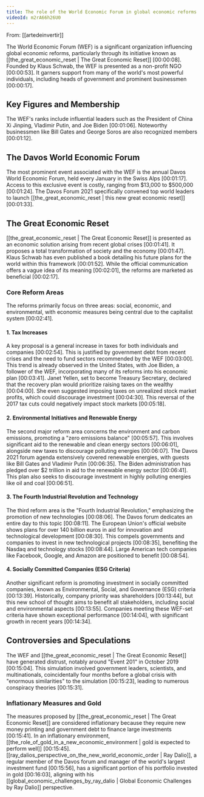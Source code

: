 ```yaml
---
title: The role of the World Economic Forum in global economic reforms
videoId: m2rA66h26U0
---
```


From: [[artedeinvertir]] <br/> 

The World Economic Forum (WEF) is a significant organization influencing global economic reforms, particularly through its initiative known as [[the_great_economic_reset | The Great Economic Reset]] <a class="yt-timestamp" data-t="00:00:08">[00:00:08]</a>. Founded by Klaus Schwab, the WEF is presented as a non-profit NGO <a class="yt-timestamp" data-t="00:00:53">[00:00:53]</a>. It garners support from many of the world's most powerful individuals, including heads of government and prominent businessmen <a class="yt-timestamp" data-t="00:00:17">[00:00:17]</a>.

## Key Figures and Membership
The WEF's ranks include influential leaders such as the President of China Xi Jinping, Vladimir Putin, and Joe Biden <a class="yt-timestamp" data-t="00:01:06">[00:01:06]</a>. Noteworthy businessmen like Bill Gates and George Soros are also recognized members <a class="yt-timestamp" data-t="00:01:12">[00:01:12]</a>.

## The Davos World Economic Forum
The most prominent event associated with the WEF is the annual Davos World Economic Forum, held every January in the Swiss Alps <a class="yt-timestamp" data-t="00:01:17">[00:01:17]</a>. Access to this exclusive event is costly, ranging from $13,000 to $500,000 <a class="yt-timestamp" data-t="00:01:24">[00:01:24]</a>. The Davos Forum 2021 specifically convened top world leaders to launch [[the_great_economic_reset | this new great economic reset]] <a class="yt-timestamp" data-t="00:01:33">[00:01:33]</a>.

## The Great Economic Reset
[[the_great_economic_reset | The Great Economic Reset]] is presented as an economic solution arising from recent global crises <a class="yt-timestamp" data-t="00:01:41">[00:01:41]</a>. It proposes a total transformation of society and the economy <a class="yt-timestamp" data-t="00:01:47">[00:01:47]</a>. Klaus Schwab has even published a book detailing his future plans for the world within this framework <a class="yt-timestamp" data-t="00:01:52">[00:01:52]</a>. While the official communication offers a vague idea of its meaning <a class="yt-timestamp" data-t="00:02:01">[00:02:01]</a>, the reforms are marketed as beneficial <a class="yt-timestamp" data-t="00:02:17">[00:02:17]</a>.

### Core Reform Areas
The reforms primarily focus on three areas: social, economic, and environmental, with economic measures being central due to the capitalist system <a class="yt-timestamp" data-t="00:02:41">[00:02:41]</a>.

#### 1. Tax Increases
A key proposal is a general increase in taxes for both individuals and companies <a class="yt-timestamp" data-t="00:02:54">[00:02:54]</a>. This is justified by government debt from recent crises and the need to fund sectors recommended by the WEF <a class="yt-timestamp" data-t="00:03:00">[00:03:00]</a>. This trend is already observed in the United States, with Joe Biden, a follower of the WEF, incorporating many of its reforms into his economic plan <a class="yt-timestamp" data-t="00:03:41">[00:03:41]</a>. Janet Yellen, set to become Treasury Secretary, declared that the recovery plan would prioritize raising taxes on the wealthy <a class="yt-timestamp" data-t="00:03:53">[00:04:00]</a>. She even suggested imposing taxes on unrealized stock market profits, which could discourage investment <a class="yt-timestamp" data-t="00:04:14">[00:04:30]</a>. This reversal of the 2017 tax cuts could negatively impact stock markets <a class="yt-timestamp" data-t="00:05:15">[00:05:18]</a>.

#### 2. Environmental Initiatives and Renewable Energy
The second major reform area concerns the environment and carbon emissions, promoting a "zero emissions balance" <a class="yt-timestamp" data-t="00:05:51">[00:05:57]</a>. This involves significant aid to the renewable and clean energy sectors <a class="yt-timestamp" data-t="00:06:00">[00:06:01]</a>, alongside new taxes to discourage polluting energies <a class="yt-timestamp" data-t="00:06:04">[00:06:07]</a>. The Davos 2021 forum agenda extensively covered renewable energies, with guests like Bill Gates and Vladimir Putin <a class="yt-timestamp" data-t="00:06:18">[00:06:35]</a>. The Biden administration has pledged over $2 trillion in aid to the renewable energy sector <a class="yt-timestamp" data-t="00:06:35">[00:06:41]</a>. This plan also seeks to discourage investment in highly polluting energies like oil and coal <a class="yt-timestamp" data-t="00:06:47">[00:06:51]</a>.

#### 3. The Fourth Industrial Revolution and Technology
The third reform area is the "Fourth Industrial Revolution," emphasizing the promotion of new technologies <a class="yt-timestamp" data-t="00:08:00">[00:08:06]</a>. The Davos forum dedicates an entire day to this topic <a class="yt-timestamp" data-t="00:08:09">[00:08:11]</a>. The European Union's official website shows plans for over 140 billion euros in aid for innovation and technological development <a class="yt-timestamp" data-t="00:08:18">[00:08:30]</a>. This compels governments and companies to invest in new technological projects <a class="yt-timestamp" data-t="00:08:30">[00:08:35]</a>, benefiting the Nasdaq and technology stocks <a class="yt-timestamp" data-t="00:08:37">[00:08:44]</a>. Large American tech companies like Facebook, Google, and Amazon are positioned to benefit <a class="yt-timestamp" data-t="00:08:48">[00:08:54]</a>.

#### 4. Socially Committed Companies (ESG Criteria)
Another significant reform is promoting investment in socially committed companies, known as Environmental, Social, and Governance (ESG) criteria <a class="yt-timestamp" data-t="00:13:30">[00:13:39]</a>. Historically, company priority was shareholders <a class="yt-timestamp" data-t="00:13:41">[00:13:44]</a>, but this new school of thought aims to benefit all stakeholders, including social and environmental aspects <a class="yt-timestamp" data-t="00:13:46">[00:13:55]</a>. Companies meeting these WEF-set criteria have shown exceptional performance <a class="yt-timestamp" data-t="00:13:57">[00:14:04]</a>, with significant growth in recent years <a class="yt-timestamp" data-t="00:14:30">[00:14:34]</a>.

## Controversies and Speculations
The WEF and [[the_great_economic_reset | The Great Economic Reset]] have generated distrust, notably around "Event 201" in October 2019 <a class="yt-timestamp" data-t="00:14:57">[00:15:04]</a>. This simulation involved government leaders, scientists, and multinationals, coincidentally four months before a global crisis with "enormous similarities" to the simulation <a class="yt-timestamp" data-t="00:15:07">[00:15:23]</a>, leading to numerous conspiracy theories <a class="yt-timestamp" data-t="00:15:26">[00:15:31]</a>.

### Inflationary Measures and Gold
The measures proposed by [[the_great_economic_reset | The Great Economic Reset]] are considered inflationary because they require new money printing and government debt to finance large investments <a class="yt-timestamp" data-t="00:15:33">[00:15:41]</a>. In an inflationary environment, [[the_role_of_gold_in_a_new_economic_environment | gold is expected to perform well]] <a class="yt-timestamp" data-t="00:15:43">[00:15:45]</a>. [[ray_dalios_perspective_on_the_new_world_economic_order | Ray Dalio]], a regular member of the Davos forum and manager of the world's largest investment fund <a class="yt-timestamp" data-t="00:15:47">[00:15:56]</a>, has a significant portion of his portfolio invested in gold <a class="yt-timestamp" data-t="00:15:58">[00:16:03]</a>, aligning with his [[global_economic_challenges_by_ray_dalio | Global Economic Challenges by Ray Dalio]] perspective.